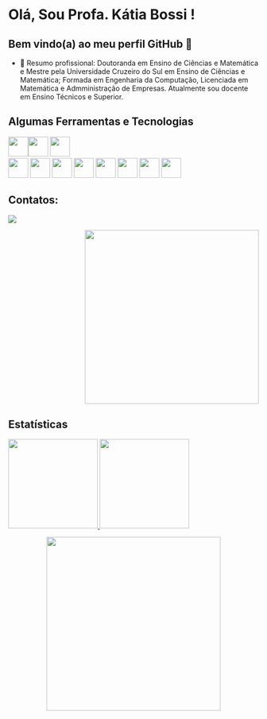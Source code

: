 # Olá, Sou Profa. Kátia Bossi ! 
## Bem vindo(a) ao meu perfil GitHub 👋

- 🔭 Resumo profissional: Doutoranda em Ensino de Ciências e Matemática e Mestre pela Universidade Cruzeiro do Sul em Ensino de Ciências e Matemática; Formada em Engenharia da Computação, Licenciada em Matemática e Admministração de Empresas. Atualmente sou docente em Ensino Técnicos e Superior.

## Algumas Ferramentas e Tecnologias

<img src="https://cdn.jsdelivr.net/gh/devicons/devicon/icons/git/git-original.svg" width="40" height="40"/><img src="https://cdn.jsdelivr.net/gh/devicons/devicon/icons/java/java-original.svg" width="40" height="40"/> <img src="https://cdn.jsdelivr.net/gh/devicons/devicon/icons/linux/linux-original.svg" width="40" height="40"/>           
            <img src="https://cdn.jsdelivr.net/gh/devicons/devicon/icons/nodejs/nodejs-original-wordmark.svg" width="40" height="40"/>
            <img src="https://cdn.jsdelivr.net/gh/devicons/devicon/icons/javascript/javascript-original.svg" width="40" height="40"/>
            <img src="https://cdn.jsdelivr.net/gh/devicons/devicon/icons/django/django-plain-wordmark.svg" width="40" height="40"/>
            <img src="https://cdn.jsdelivr.net/gh/devicons/devicon/icons/python/python-original-wordmark.svg" width="40" height="40"/>
            <img src="https://cdn.jsdelivr.net/gh/devicons/devicon/icons/dot-net/dot-net-original-wordmark.svg" width="40" height="40"/>
            <img src="https://cdn.jsdelivr.net/gh/devicons/devicon/icons/visualstudio/visualstudio-plain.svg" width="40" height="40"/>
            <img src="https://cdn.jsdelivr.net/gh/devicons/devicon/icons/amazonwebservices/amazonwebservices-original-wordmark.svg" width="40" height="40"/>
            <img src="https://cdn.jsdelivr.net/gh/devicons/devicon/icons/github/github-original-wordmark.svg" width="40" height="40"/>
           
            
## Contatos:

<div>
  <a href="https://www.linkedin.com/in/katia-bossi" target="_blank"><img src="https://img.shields.io/badge/-LinkedIn-%230077B5?style=for-the-badge&logo=linkedin&logoColor=white" target="_blank"></a>
</div>
      
            
<p align="right">
  <img src="https://github.com/KatiaBossiFecap/KatiaBossiFecap/assets/134863416/5ba1d721-5099-4905-a3dc-4b70aa6506d9" width="350">
</p>

## Estatísticas
<div>
<a href="https://github.com/KatiaBossiFecap">
<img height="180em" src="https://github-readme-stats.vercel.app/api/top-langs/?username=KatiaBossiFecap&layout=compact&langs_count=7&theme=dracula"/>
<img height="180em" src="https://github-readme-stats.vercel.app/api?username=KatiaBossiFecap&show_icons=true&theme=dracula&include_all_commits=true&count_private=true"/>
</div>  
            
                      
<p align="center">
  <img src="https://super.abril.com.br/wp-content/uploads/2016/09/super_imggato_digitando_0.gif" width="350">
</p>  
            
            
